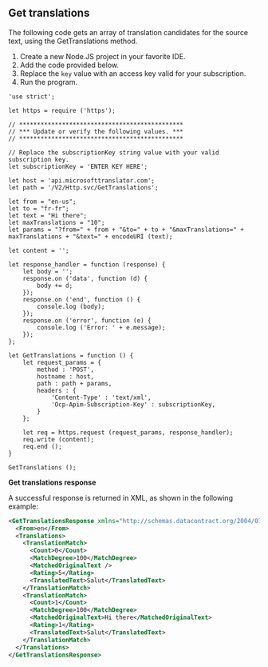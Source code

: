 ## Get translations

The following code gets an array of translation candidates for the source text, using the GetTranslations method.

1. Create a new Node.JS project in your favorite IDE.
2. Add the code provided below.
3. Replace the `key` value with an access key valid for your subscription.
4. Run the program.

```nodejs
'use strict';

let https = require ('https');

// **********************************************
// *** Update or verify the following values. ***
// **********************************************

// Replace the subscriptionKey string value with your valid subscription key.
let subscriptionKey = 'ENTER KEY HERE';

let host = 'api.microsofttranslator.com';
let path = '/V2/Http.svc/GetTranslations';

let from = "en-us";
let to = "fr-fr";
let text = "Hi there";
let maxTranslations = "10";
let params = "?from=" + from + "&to=" + to + "&maxTranslations=" + maxTranslations + "&text=" + encodeURI (text);

let content = '';

let response_handler = function (response) {
    let body = '';
    response.on ('data', function (d) {
        body += d;
    });
    response.on ('end', function () {
		console.log (body);
    });
    response.on ('error', function (e) {
        console.log ('Error: ' + e.message);
    });
};

let GetTranslations = function () {
	let request_params = {
		method : 'POST',
		hostname : host,
		path : path + params,
		headers : {
			'Content-Type' : 'text/xml',
			'Ocp-Apim-Subscription-Key' : subscriptionKey,
		}
	};

	let req = https.request (request_params, response_handler);
	req.write (content);
	req.end ();
}

GetTranslations ();
```

**Get translations response**

A successful response is returned in XML, as shown in the following example: 

```xml
<GetTranslationsResponse xmlns="http://schemas.datacontract.org/2004/07/Microsoft.MT.Web.Service.V2" xmlns:i="http://www.w3.org/2001/XMLSchema-instance">
  <From>en</From>
  <Translations>
    <TranslationMatch>
      <Count>0</Count>
      <MatchDegree>100</MatchDegree>
      <MatchedOriginalText />
      <Rating>5</Rating>
      <TranslatedText>Salut</TranslatedText>
    </TranslationMatch>
    <TranslationMatch>
      <Count>1</Count>
      <MatchDegree>100</MatchDegree>
      <MatchedOriginalText>Hi there</MatchedOriginalText>
      <Rating>1</Rating>
      <TranslatedText>Salut</TranslatedText>
    </TranslationMatch>
  </Translations>
</GetTranslationsResponse>
```
